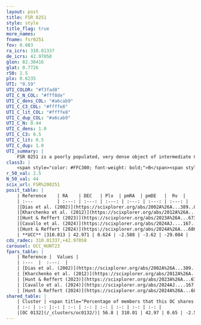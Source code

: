 ```yaml
---
layout: post
title: FSR 0251
style: style
title_flag: true
more_names: 
fname: fsr0251
fov: 0.083
ra_icrs: 310.01337
de_icrs: 42.97058
glon: 82.30416
glat: 0.7726
r50: 2.5
plx: 0.6235
UTI: "0.59"
UTI_COLOR: "#f3fad8"
UTI_C_N_COL: "#fff8de"
UTI_C_dens_COL: "#a6cab9"
UTI_C_C3_COL: "#ffffe8"
UTI_C_lit_COL: "#ffffe8"
UTI_C_dup_COL: "#a6cab9"
UTI_C_N: 0.44
UTI_C_dens: 1.0
UTI_C_C3: 0.5
UTI_C_lit: 0.5
UTI_C_dup: 1.0
UTI_summary: |
    FSR 0251 is a poorly populated, very dense object of intermediate C3 quality. It is moderately studied in the literature. This object shares a significant percentage of members with a later reported entry.
class3: |
    <span style="color: #FFC300; font-weight: bold;">B</span><span style="color: #FFC300; font-weight: bold;">B</span>
r_50_val: 2.5
N_50_val: 44
scix_url: FSR%200251
posit_table: |
    | Reference    | RA    | DEC   | Plx  | pmRA  | pmDE   |  Rv  |
    | :---         | :---: | :---: | :---: | :---: | :---: | :---: |
    |[Dias et al. (2002)](https://scixplorer.org/abs/2002A%26A...389..871D) | 310.058 | 42.976 | -- | -1.77 | -3.28 | -- |
    |[Kharchenko et al. (2012)](https://scixplorer.org/abs/2012A%26A...543A.156K) | 310.103 | 42.95 | -- | -1.77 | -3.28 | -- |
    |[Hunt & Reffert (2023)](https://scixplorer.org/abs/2023A%26A...673A.114H) | 310.001 | 42.967 | 0.626 | -2.52 | -3.616 | -29.074 |
    |[Cavallo et al. (2024)](https://scixplorer.org/abs/2024AJ....167...12C) | 309.955 | 42.98 | 0.623 | -- | -- | -- |
    |[Hunt & Reffert (2024)](https://scixplorer.org/abs/2024A%26A...686A..42H) | 310.001 | 42.967 | 0.626 | -2.52 | -3.616 | -29.074 |
    | **UCC** |310.013 | 42.971 | 0.624 | -2.508 | -3.62 | -29.084 | 
cds_radec: 310.01337,+42.97058
carousel: UCC_HUNT23
fpars_table: |
    | Reference |  Values |
    | :---  |  :---:  |
    | [Dias et al. (2002)](https://scixplorer.org/abs/2002A%26A...389..871D) | `E(B-V)=1.041, Dist=857.0, Age=8.7` |
    | [Kharchenko et al. (2012)](https://scixplorer.org/abs/2012A%26A...543A.156K) | `e_bv=1.041, distance=857, log_age=8.7` |
    | [Hunt & Reffert (2023)](https://scixplorer.org/abs/2023A%26A...673A.114H) | `AV50=5.208, diffAV50=2.852, MOD50=10.899, logAge50=7.048` |
    | [Cavallo et al. (2024)](https://scixplorer.org/abs/2024AJ....167...12C) | `AV50=4.92, dMod50=11.52, logAge50=7.27, [Fe/H]50=0.04` |
    | [Hunt & Reffert (2024)](https://scixplorer.org/abs/2024A%26A...686A..42H) | `MassJ=313.479` |
shared_table: |
    | Cluster | <span title="Percentage of members that this OC shares with the ones listed">%</span>   | RA   | DEC   | Plx   | pmRA  | pmDE  | Rv | UTI |
    | :-: | :-: |:-: | :-: | :-: | :-: | :-: | :-: | :-: |
    |[OC 0132](/_clusters/oc0132/)| 56.8 | 310.01 | 42.97 | 0.65 | -2.5 | -3.64 | -29.08 |0.0 |
---
```


